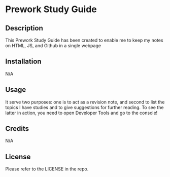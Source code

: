 # Prework Study Guide

## Description

This Prework Study Guide has been created to enable me to keep my notes on HTML, JS, and Github in a single webpage

## Installation

N/A

## Usage

It serve two purposes: one is to act as a revision note, and second to list the topics I have studies and to give suggestions for further reading. To see the latter in action, you need to open Developer Tools and go to the console!

## Credits

N/A

## License

Please refer to the LICENSE in the repo.
